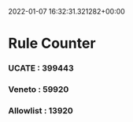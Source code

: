 2022-01-07 16:32:31.321282+00:00
# Rule Counter 
 ### UCATE : 399443

 ### Veneto : 59920

 ### Allowlist : 13920